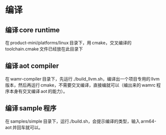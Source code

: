 # 编译

## 编译 core runtime

在 product-mini/platforms/linux 目录下，用 cmake，交叉编译的 toolchain.cmake 文件已经放在此目录下

## 编译 aot compiler

在 wamr-compiler 目录下，先运行 ./build_llvm.sh，编译出一个项目专用的 llvm 版本，然后再运行 cmake，不需要交叉编译，直接编就可以（编出来的 wamrc 程序本身有交叉编译 aot 的能力）。

## 编译 sample 程序

在 samples/simple 目录下，运行./build.sh，会提示编译的类型，输入 arm64-aot 并回车就可以。
